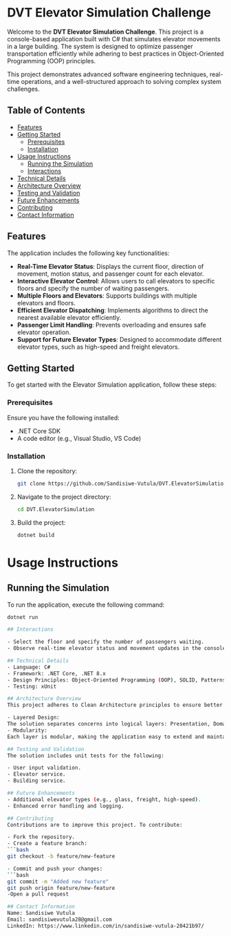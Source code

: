 # DVT Elevator Simulation Challenge

Welcome to the **DVT Elevator Simulation Challenge**. This project is a console-based application built with C# that simulates elevator movements in a large building. The system is designed to optimize passenger transportation efficiently while adhering to best practices in Object-Oriented Programming (OOP) principles.

This project demonstrates advanced software engineering techniques, real-time operations, and a well-structured approach to solving complex system challenges.

## Table of Contents
- [Features](#features)
- [Getting Started](#getting-started)
  - [Prerequisites](#prerequisites)
  - [Installation](#installation)
- [Usage Instructions](#usage-instructions)
  - [Running the Simulation](#running-the-simulation)
  - [Interactions](#interactions)
- [Technical Details](#technical-details)
- [Architecture Overview](#architecture-overview)
- [Testing and Validation](#testing-and-validation)
- [Future Enhancements](#future-enhancements)
- [Contributing](#contributing)
- [Contact Information](#contact-information)

## Features

The application includes the following key functionalities:

- **Real-Time Elevator Status**: Displays the current floor, direction of movement, motion status, and passenger count for each elevator.
- **Interactive Elevator Control**: Allows users to call elevators to specific floors and specify the number of waiting passengers.
- **Multiple Floors and Elevators**: Supports buildings with multiple elevators and floors.
- **Efficient Elevator Dispatching**: Implements algorithms to direct the nearest available elevator efficiently.
- **Passenger Limit Handling**: Prevents overloading and ensures safe elevator operation.
- **Support for Future Elevator Types**: Designed to accommodate different elevator types, such as high-speed and freight elevators.

## Getting Started

To get started with the Elevator Simulation application, follow these steps:

### Prerequisites

Ensure you have the following installed:
- .NET Core SDK
- A code editor (e.g., Visual Studio, VS Code)

### Installation

1. Clone the repository:
   ```bash
   git clone https://github.com/Sandisiwe-Vutula/DVT.ElevatorSimulation.git

2. Navigate to the project directory:
   ```bash
   cd DVT.ElevatorSimulation

3. Build the project:
   ```bash
   dotnet build

# Usage Instructions

## Running the Simulation
   To run the application, execute the following command:
   ```bash
   dotnet run

## Interactions

- Select the floor and specify the number of passengers waiting.
- Observe real-time elevator status and movement updates in the console.

## Technical Details
- Language: C#
- Framework: .NET Core, .NET 8.x
- Design Principles: Object-Oriented Programming (OOP), SOLID, Patterns
- Testing: xUnit

## Architecture Overview
This project adheres to Clean Architecture principles to ensure better software design and maintainability. The architecture enables the following:

- Layered Design:
  The solution separates concerns into logical layers: Presentation, Domain, Services, and Infrastructure.
- Modularity: 
  Each layer is modular, making the application easy to extend and maintain.

## Testing and Validation
The solution includes unit tests for the following:

- User input validation.
- Elevator service.
- Building service.

## Future Enhancements
- Additional elevator types (e.g., glass, freight, high-speed).
- Enhanced error handling and logging.

## Contributing
Contributions are to improve this project. To contribute:

- Fork the repository.
- Create a feature branch:
   ```bash
   git checkout -b feature/new-feature

- Commit and push your changes:
   ```bash
   git commit -m "Added new feature"
   git push origin feature/new-feature
-Open a pull request

## Contact Information
Name: Sandisiwe Vutula
Email: sandisiwevutula28@gmail.com
LinkedIn: https://www.linkedin.com/in/sandisiwe-vutula-20421b97/
